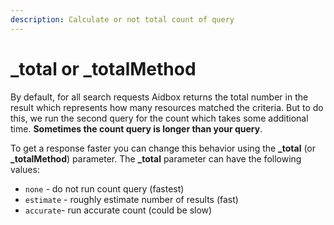 ```yaml
---
description: Calculate or not total count of query
---
```


# \_total or \_totalMethod

By default, for all search requests Aidbox returns the total number in the result which represents how many resources matched the criteria. But to do this, we run the second query for the count which takes some additional time. **Sometimes the count query is longer than your query**.

To get a response faster you can change this behavior using the **\_total** (or **\_totalMethod**) parameter. The **\_total** parameter can have the following values:

* `none` - do not run count query (fastest)
* `estimate` - roughly estimate number of results (fast)
* `accurate`- run accurate count (could be slow)
